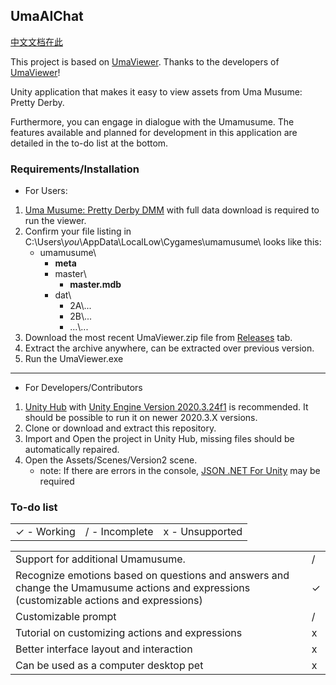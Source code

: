 UmaAIChat
---

[中文文档在此](https://github.com/KLXLjun/UmaAIChat/blob/master/README-zh.md)

This project is based on [UmaViewer](https://github.com/katboi01/UmaViewer). Thanks to the developers of [UmaViewer](https://github.com/katboi01/UmaViewer)!

Unity application that makes it easy to view assets from Uma Musume: Pretty Derby.

Furthermore, you can engage in dialogue with the Umamusume. The features available and planned for development in this application are detailed in the to-do list at the bottom.

### Requirements/Installation
- For Users:
1. [Uma Musume: Pretty Derby DMM](https://dmg.umamusume.jp/) with full data download is required to run the viewer.
1. Confirm your file listing in C:\\Users\\*you*\AppData\LocalLow\Cygames\umamusume\ looks like this:
   * umamusume\
     * **meta**
     * master\
       * **master.mdb**
     * dat\
       - 2A\\...
       - 2B\\...
       - ...\\...
1. Download the most recent UmaViewer.zip file from [Releases](https://github.com/katboi01/UmaViewer/releases/) tab.
1. Extract the archive anywhere, can be extracted over previous version.
1. Run the UmaViewer.exe

------------

- For Developers/Contributors
1. [Unity Hub](https://unity3d.com/get-unity/download) with [Unity Engine Version 2020.3.24f1](unityhub://2020.3.28f1/f5400f52e03f) is recommended. It should be possible to run it on newer 2020.3.X versions.
1. Clone or download and extract this repository.
1. Import and Open the project in Unity Hub, missing files should be automatically repaired.
1. Open the Assets/Scenes/Version2 scene.
   - note: If there are errors in the console, [JSON .NET For Unity](https://assetstore.unity.com/packages/tools/input-management/json-net-for-unity-11347) may be required

### To-do list

||||
| ------------ | ------------ | ------------ |
| ✓ - Working | / - Incomplete  | x - Unsupported  |

|||
| ------------ | ------------ |
| Support for additional Umamusume. | /  |
| Recognize emotions based on questions and answers and change the Umamusume actions and expressions (customizable actions and expressions) | ✓  |
| Customizable prompt | / |
| Tutorial on customizing actions and expressions | x |
| Better interface layout and interaction | x |
| Can be used as a computer desktop pet | x |
